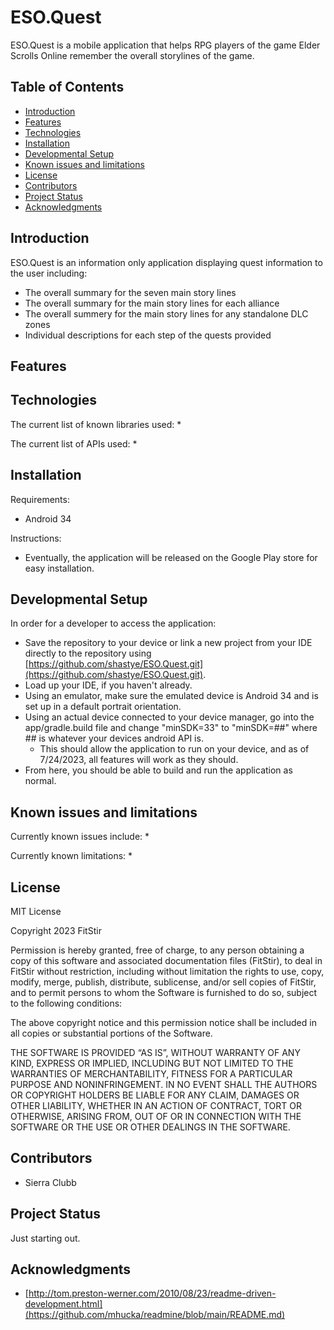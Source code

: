 ESO.Quest
=================================================

ESO.Quest is a mobile application that helps RPG players of the game Elder Scrolls Online remember the overall storylines of the game.

Table of Contents
-----------------

* [Introduction](#introduction)
* [Features](#features)
* [Technologies](#technologies)
* [Installation](#installation)
* [Developmental Setup](#developmental-setup)
* [Known issues and limitations](#known-issues-and-limitations)
* [License](#license)
* [Contributors](#contributors)
* [Project Status](#project-status)
* [Acknowledgments](#acknowledgments)


Introduction
------------

ESO.Quest is an information only application displaying quest information to the user including:
* The overall summary for the seven main story lines
* The overall summary for the main story lines for each alliance
* The overall summery for the main story lines for any standalone DLC zones
* Individual descriptions for each step of the quests provided

Features
--------

Technologies
------------

The current list of known libraries used:
* 

The current list of APIs used:
* 

Installation
------------

Requirements:
* Android 34

Instructions:
* Eventually, the application will be released on the Google Play store for easy installation.

Developmental Setup
-------------------

In order for a developer to access the application:
* Save the repository to your device or link a new project from your IDE directly to the repository using [https://github.com/shastye/ESO.Quest.git](https://github.com/shastye/ESO.Quest.git).
* Load up your IDE, if you haven't already.
* Using an emulator, make sure the emulated device is Android 34 and is set up in a default portrait orientation.
* Using an actual device connected to your device manager, go into the app/gradle.build file and change "minSDK=33" to "minSDK=##" where ## is whatever your devices android API is.
  * This should allow the application to run on your device, and as of 7/24/2023, all features will work as they should.
* From here, you should be able to build and run the application as normal.

Known issues and limitations
----------------------------

Currently known issues include:
* 

Currently known limitations:
* 

License
-------

MIT License

Copyright  2023 FitStir

Permission is hereby granted, free of charge, to any person obtaining a copy of this software and associated documentation files (FitStir), to deal in FitStir without restriction, including without limitation the rights to use, copy, modify, merge, publish, distribute, sublicense, and/or sell copies of FitStir, and to permit persons to whom the Software is furnished to do so, subject to the following conditions:

The above copyright notice and this permission notice shall be included in all copies or substantial portions of the Software.

THE SOFTWARE IS PROVIDED “AS IS”, WITHOUT WARRANTY OF ANY KIND, EXPRESS OR IMPLIED, INCLUDING BUT NOT LIMITED TO THE WARRANTIES OF MERCHANTABILITY, FITNESS FOR A PARTICULAR PURPOSE AND NONINFRINGEMENT. IN NO EVENT SHALL THE AUTHORS OR COPYRIGHT HOLDERS BE LIABLE FOR ANY CLAIM, DAMAGES OR OTHER LIABILITY, WHETHER IN AN ACTION OF CONTRACT, TORT OR OTHERWISE, ARISING FROM, OUT OF OR IN CONNECTION WITH THE SOFTWARE OR THE USE OR OTHER DEALINGS IN THE SOFTWARE.

Contributors
------------

* Sierra Clubb

Project Status
--------------

Just starting out.

Acknowledgments
---------------
* [http://tom.preston-werner.com/2010/08/23/readme-driven-development.html](https://github.com/mhucka/readmine/blob/main/README.md)
